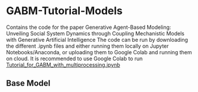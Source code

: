 # GABM-Tutorial-Models
Contains the code for the paper Generative Agent-Based Modeling: Unveiling Social System Dynamics through Coupling Mechanistic Models with Generative Artificial Intelligence
The code can be run by downloading the different .ipynb files and either running them locally on Jupyter Notebooks/Anaconda, or uploading them to Google Colab and running them on cloud.
It is recommended to use Google Colab to run [Tutorial_for_GABM_with_multiprocessing.ipynb](./Tutorial_for_GABM_with_multiprocessing.ipynb)

## Base Model
